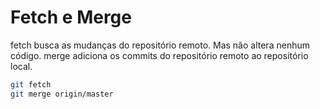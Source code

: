 Fetch e Merge
=================================

fetch busca as mudanças do repositório remoto. Mas não altera nenhum código. merge adiciona os commits do repositório remoto ao repositório local.

```sh
git fetch
git merge origin/master
```
